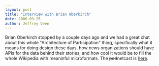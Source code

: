 ```yaml
---
layout: post
title: "Interview with Brian Oberkirch"
date: 2006-09-25
author: Jeffrey Veen
---
```

Brian Oberkirch stopped by a couple days ago and we had a great chat about this whole "Architecture of Participation" thing, specifically what it means for doing design these days, how news organizations should have APIs for the data behind their stories, and how cool it would be to fill the whole Wikipedia with meaninful microformats. The <s>pod</s>netcast is <a href="http://www.brianoberkirch.com/?p=700">here</a>.
